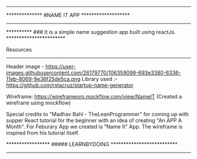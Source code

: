 
_______________________________________________________________________________________________
**************      #NAME IT APP   *******************
_______________________________________________________________________________________________


**********  ### It is a simple name suggestion app built using reactJs. ***********************

Resources
_______________________________________________________________________________________________

Header image - https://user-images.githubusercontent.com/26179770/106359099-693e3380-6336-11eb-8069-9e36f25de5ca.png
Library used :- https://github.com/rstacruz/startup-name-generator

Wireframe: https://wireframepro.mockflow.com/view/NameIT
(Created a wirefrane using mockflow)


Special credits to "Madhav Bahl - TheLeanProgrammer" for coming up with supper React tutorial for the beginner with an idea of creating "An APP A Month".
For Feburary App we created is "Name It" App. The wireframe is inspired from his tutorial itself.

***************** ##### LEARNBYDOING **************************

_______________________________________________________________________________________________

